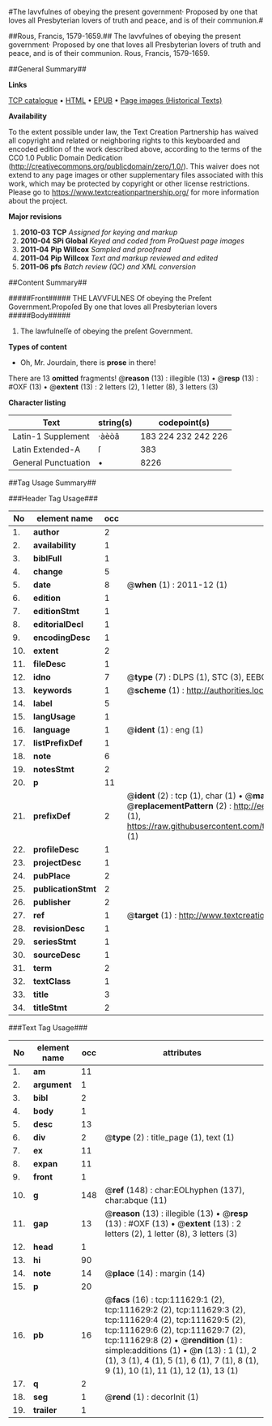 #The lavvfulnes of obeying the present government· Proposed by one that loves all Presbyterian lovers of truth and peace, and is of their communion.#

##Rous, Francis, 1579-1659.##
The lavvfulnes of obeying the present government· Proposed by one that loves all Presbyterian lovers of truth and peace, and is of their communion.
Rous, Francis, 1579-1659.

##General Summary##

**Links**

[TCP catalogue](http://www.ota.ox.ac.uk/tcp/)  • 
[HTML](http://tei.it.ox.ac.uk/tcp/Texts-HTML/free/A92/A92010.html)  • 
[EPUB](http://tei.it.ox.ac.uk/tcp/Texts-EPUB/free/A92/A92010.epub) • 
[Page images (Historical Texts)](https://historicaltexts.jisc.ac.uk/eebo-99859540e)

**Availability**

To the extent possible under law, the Text Creation Partnership has waived all copyright and related or neighboring rights to this keyboarded and encoded edition of the work described above, according to the terms of the CC0 1.0 Public Domain Dedication (http://creativecommons.org/publicdomain/zero/1.0/). This waiver does not extend to any page images or other supplementary files associated with this work, which may be protected by copyright or other license restrictions. Please go to https://www.textcreationpartnership.org/ for more information about the project.

**Major revisions**

1. __2010-03__ __TCP__ *Assigned for keying and markup*
1. __2010-04__ __SPi Global__ *Keyed and coded from ProQuest page images*
1. __2011-04__ __Pip Willcox__ *Sampled and proofread*
1. __2011-04__ __Pip Willcox__ *Text and markup reviewed and edited*
1. __2011-06__ __pfs__ *Batch review (QC) and XML conversion*

##Content Summary##

#####Front#####
THE LAVVFULNES Of obeying the Preſent Government.Propoſed By one that loves all Presbyterian lovers 
#####Body#####

1. The lawfulneſſe of obeying the preſent Government.

**Types of content**

  * Oh, Mr. Jourdain, there is **prose** in there!

There are 13 **omitted** fragments! 
 @__reason__ (13) : illegible (13)  •  @__resp__ (13) : #OXF (13)  •  @__extent__ (13) : 2 letters (2), 1 letter (8), 3 letters (3)

**Character listing**


|Text|string(s)|codepoint(s)|
|---|---|---|
|Latin-1 Supplement|·àèòâ|183 224 232 242 226|
|Latin Extended-A|ſ|383|
|General Punctuation|•|8226|

##Tag Usage Summary##

###Header Tag Usage###

|No|element name|occ|attributes|
|---|---|---|---|
|1.|__author__|2||
|2.|__availability__|1||
|3.|__biblFull__|1||
|4.|__change__|5||
|5.|__date__|8| @__when__ (1) : 2011-12 (1)|
|6.|__edition__|1||
|7.|__editionStmt__|1||
|8.|__editorialDecl__|1||
|9.|__encodingDesc__|1||
|10.|__extent__|2||
|11.|__fileDesc__|1||
|12.|__idno__|7| @__type__ (7) : DLPS (1), STC (3), EEBO-CITATION (1), PROQUEST (1), VID (1)|
|13.|__keywords__|1| @__scheme__ (1) : http://authorities.loc.gov/ (1)|
|14.|__label__|5||
|15.|__langUsage__|1||
|16.|__language__|1| @__ident__ (1) : eng (1)|
|17.|__listPrefixDef__|1||
|18.|__note__|6||
|19.|__notesStmt__|2||
|20.|__p__|11||
|21.|__prefixDef__|2| @__ident__ (2) : tcp (1), char (1)  •  @__matchPattern__ (2) : ([0-9\-]+):([0-9IVX]+) (1), (.+) (1)  •  @__replacementPattern__ (2) : http://eebo.chadwyck.com/downloadtiff?vid=$1&page=$2 (1), https://raw.githubusercontent.com/textcreationpartnership/Texts/master/tcpchars.xml#$1 (1)|
|22.|__profileDesc__|1||
|23.|__projectDesc__|1||
|24.|__pubPlace__|2||
|25.|__publicationStmt__|2||
|26.|__publisher__|2||
|27.|__ref__|1| @__target__ (1) : http://www.textcreationpartnership.org/docs/. (1)|
|28.|__revisionDesc__|1||
|29.|__seriesStmt__|1||
|30.|__sourceDesc__|1||
|31.|__term__|2||
|32.|__textClass__|1||
|33.|__title__|3||
|34.|__titleStmt__|2||


###Text Tag Usage###

|No|element name|occ|attributes|
|---|---|---|---|
|1.|__am__|11||
|2.|__argument__|1||
|3.|__bibl__|2||
|4.|__body__|1||
|5.|__desc__|13||
|6.|__div__|2| @__type__ (2) : title_page (1), text (1)|
|7.|__ex__|11||
|8.|__expan__|11||
|9.|__front__|1||
|10.|__g__|148| @__ref__ (148) : char:EOLhyphen (137), char:abque (11)|
|11.|__gap__|13| @__reason__ (13) : illegible (13)  •  @__resp__ (13) : #OXF (13)  •  @__extent__ (13) : 2 letters (2), 1 letter (8), 3 letters (3)|
|12.|__head__|1||
|13.|__hi__|90||
|14.|__note__|14| @__place__ (14) : margin (14)|
|15.|__p__|20||
|16.|__pb__|16| @__facs__ (16) : tcp:111629:1 (2), tcp:111629:2 (2), tcp:111629:3 (2), tcp:111629:4 (2), tcp:111629:5 (2), tcp:111629:6 (2), tcp:111629:7 (2), tcp:111629:8 (2)  •  @__rendition__ (1) : simple:additions (1)  •  @__n__ (13) : 1 (1), 2 (1), 3 (1), 4 (1), 5 (1), 6 (1), 7 (1), 8 (1), 9 (1), 10 (1), 11 (1), 12 (1), 13 (1)|
|17.|__q__|2||
|18.|__seg__|1| @__rend__ (1) : decorInit (1)|
|19.|__trailer__|1||
